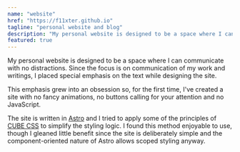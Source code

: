 ```yaml
---
name: "website"
href: "https://f11xter.github.io"
tagline: "personal website and blog"
description: "My personal website is designed to be a space where I can communicate with no distractions. Essentially a collection of text and links, it shows beauty can be found in simplicity."
featured: true
---
```


My personal website is designed to be a space where I can communicate with no distractions. Since the focus is on communication of my work and writings, I placed special emphasis on the text while designing the site.

This emphasis grew into an obsession so, for the first time, I've created a site with no fancy animations, no buttons calling for your attention and no JavaScript.

The site is written in [Astro](https://astro.build) and I tried to apply some of the principles of [CUBE CSS](https://cube.fyi) to simplify the styling logic. I found this method enjoyable to use, though I gleaned little benefit since the site is deliberately simple and the component-oriented nature of Astro allows scoped styling anyway.
